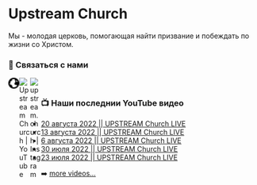 # Upstream Church

Мы - молодая церковь, помогающая найти призвание и побеждать по жизни со Христом.

### 👥 Связаться с нами

[<img align="left" alt="upstream.life" width="22px" src="https://raw.githubusercontent.com/iconic/open-iconic/master/svg/globe.svg" />][website]
[<img align="left" alt="UpstreamChurch | YouTube" width="22px" src="https://cdn.jsdelivr.net/npm/simple-icons@v3/icons/youtube.svg" />][youtube]
[<img align="left" alt="upstream.church | Instagram" width="22px" src="https://cdn.jsdelivr.net/npm/simple-icons@v3/icons/instagram.svg" />][instagram]

<br />

### 📺 Наши последнии YouTube видео
<!-- YOUTUBE:START -->
- [20 августа 2022 || UPSTREAM Church LIVE](https://www.youtube.com/watch?v=1M0BIPI9bDg)
- [13 августа 2022 || UPSTREAM Church LIVE](https://www.youtube.com/watch?v=CwfZ3f47e1Y)
- [6 августа 2022 || UPSTREAM Church LIVE](https://www.youtube.com/watch?v=eTVf0mAbDY0)
- [30 июля 2022 || UPSTREAM Church LIVE](https://www.youtube.com/watch?v=JL0x9uoo0rg)
- [23 июля 2022 || UPSTREAM Church LIVE](https://www.youtube.com/watch?v=kLknTnlRRd4)
<!-- YOUTUBE:END -->

➡️ [more videos...](https://youtube.com/UpstreamChurch)

[website]: https://upstream.life/
[youtube]: https://youtube.com/UpstreamChurch
[instagram]: https://www.instagram.com/upstream.church
